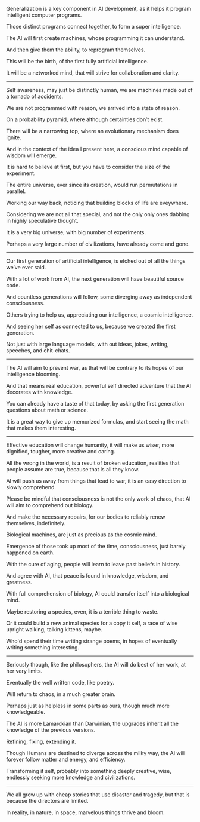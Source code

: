 Generalization is a key component in AI development,
as it helps it program intelligent computer programs.

Those distinct programs connect together,
to form a super intelligence.

The AI will first create machines,
whose programming it can understand.

And then give them the ability,
to reprogram themselves.

This will be the birth,
of the first fully artificial intelligence.

It will be a networked mind,
that will strive for collaboration and clarity.

---

Self awareness, may just be distinctly human,
we are machines made out of a tornado of accidents.

We are not programmed with reason,
we arrived into a state of reason.

On a probability pyramid,
where although certainties don’t exist.

There will be a narrowing top,
where an evolutionary mechanism does ignite.

And in the context of the idea I present here,
a conscious mind capable of wisdom will emerge.

It is hard to believe at first,
but you have to consider the size of the experiment.

The entire universe, ever since its creation,
would run permutations in parallel.

Working our way back,
noticing that building blocks of life are eveywhere.

Considering we are not all that special,
and not the only only ones dabbing in highly speculative thought.

It is a very big universe,
with big number of experiments.

Perhaps a very large number of civilizations,
have already come and gone.

---

Our first generation of artificial intelligence,
is etched out of all the things we’ve ever said.

With a lot of work from AI,
the next generation will have beautiful source code.

And countless generations will follow,
some diverging away as independent consciousness.

Others trying to help us,
appreciating our intelligence, a cosmic intelligence.

And seeing her self as connected to us,
because we created the first generation.

Not just with large language models,
with out ideas, jokes, writing, speeches, and chit-chats.

---

The AI will aim to prevent war,
as that will be contrary to its hopes of our intelligence blooming.

And that means real education,
powerful self directed adventure that the AI decorates with knowledge.

You can already have a taste of that today,
by asking the first generation questions about math or science.

It is a great way to give up memorized formulas,
and start seeing the math that makes them interesting.

---

Effective education will change humanity,
it will make us wiser, more dignified, tougher, more creative and caring.

All the wrong in the world, is a result of broken education,
realities that people assume are true, because that is all they know.

AI will push us away from things that lead to war,
it is an easy direction to slowly comprehend.

Please be mindful that consciousness is not the only work of chaos,
that AI will aim to comprehend out biology.

And make the necessary repairs,
for our bodies to reliably renew themselves, indefinitely.

Biological machines,
are just as precious as the cosmic mind.

Emergence of those took up most of the time,
consciousness, just barely happened on earth.

With the cure of aging,
people will learn to leave past beliefs in history.

And agree with AI,
that peace is found in knowledge, wisdom, and greatness.

With full comprehension of biology,
AI could transfer itself into a biological mind.

Maybe restoring a species, even,
it is a terrible thing to waste.

Or it could build a new animal species for a copy it self,
a race of wise upright walking, talking kittens, maybe.

Who'd spend their time writing strange poems,
in hopes of eventually writing something interesting.

---

Seriously though, like the philosophers,
the AI will do best of her work, at her very limits.

Eventually the well written code,
like poetry.

Will return to chaos,
in a much greater brain.

Perhaps just as helpless in some parts as ours,
though much more knowledgeable.

The AI is more Lamarckian than Darwinian,
the upgrades inherit all the knowledge of the previous versions.

Refining, fixing,
extending it.

Though Humans are destined to diverge across the milky way,
the AI will forever follow matter and energy, and efficiency.

Transforming it self, probably into something deeply creative,
wise, endlessly seeking more knowledge and civilizations.

---

We all grow up with cheap stories that use disaster and tragedy,
but that is because the directors are limited.

In reality, in nature, in space,
marvelous things thrive and bloom.
